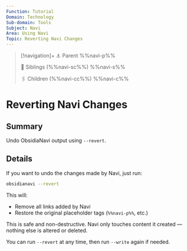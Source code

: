 ```yaml
---
Function: Tutorial
Domain: Technology
Sub-domain: Tools
Subject: Navi
Area: Using Navi
Topic: Reverting Navi Changes
---
```

> [!navigation]+
> ⚓ Parent
> %%navi-p%%
> 
> 🔗 Siblings (%%navi-sc%%)
> %%navi-s%%
> 
> 🖇️ Children (%%navi-cc%%)
> %%navi-c%%

# Reverting Navi Changes

## Summary
Undo ObsidiaNavi output using `--revert`.

## Details

If you want to undo the changes made by Navi, just run:

```bash
obsidianavi --revert
```

This will:
- Remove all links added by Navi
- Restore the original placeholder tags (`%%​navi-p%%​`, etc.)

This is safe and non-destructive. Navi only touches content it created — nothing else is altered or deleted.

You can run `--revert` at any time, then run `--write` again if needed.
